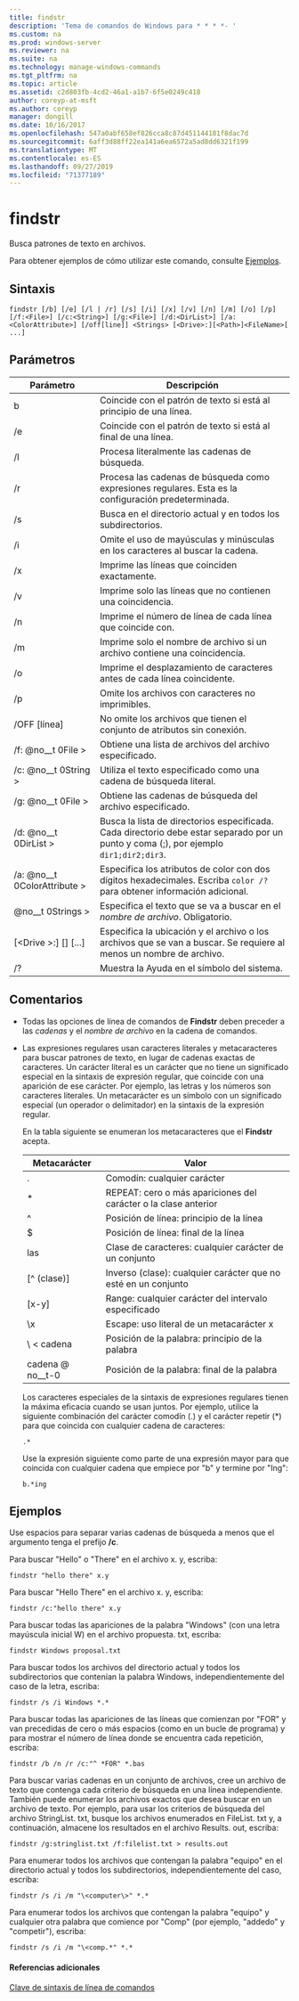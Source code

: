 ```yaml
---
title: findstr
description: 'Tema de comandos de Windows para * * * *- '
ms.custom: na
ms.prod: windows-server
ms.reviewer: na
ms.suite: na
ms.technology: manage-windows-commands
ms.tgt_pltfrm: na
ms.topic: article
ms.assetid: c2d803fb-4cd2-46a1-a1b7-6f5e0249c418
author: coreyp-at-msft
ms.author: coreyp
manager: dongill
ms.date: 10/16/2017
ms.openlocfilehash: 547a0abf658ef826cca8c87d451144181f8dac7d
ms.sourcegitcommit: 6aff3d88ff22ea141a6ea6572a5ad8dd6321f199
ms.translationtype: MT
ms.contentlocale: es-ES
ms.lasthandoff: 09/27/2019
ms.locfileid: "71377189"
---
```

# <a name="findstr"></a>findstr

Busca patrones de texto en archivos.

Para obtener ejemplos de cómo utilizar este comando, consulte [Ejemplos](#examples).

## <a name="syntax"></a>Sintaxis

```
findstr [/b] [/e] [/l | /r] [/s] [/i] [/x] [/v] [/n] [/m] [/o] [/p] [/f:<File>] [/c:<String>] [/g:<File>] [/d:<DirList>] [/a:<ColorAttribute>] [/off[line]] <Strings> [<Drive>:][<Path>]<FileName>[ ...]
```

## <a name="parameters"></a>Parámetros

|Parámetro|Descripción|
|---------|-----------|
|b|Coincide con el patrón de texto si está al principio de una línea.|
|/e|Coincide con el patrón de texto si está al final de una línea.|
|/l|Procesa literalmente las cadenas de búsqueda.|
|/r|Procesa las cadenas de búsqueda como expresiones regulares. Esta es la configuración predeterminada.|
|/s|Busca en el directorio actual y en todos los subdirectorios.|
|/i|Omite el uso de mayúsculas y minúsculas en los caracteres al buscar la cadena.|
|/x|Imprime las líneas que coinciden exactamente.|
|/v|Imprime solo las líneas que no contienen una coincidencia.|
|/n|Imprime el número de línea de cada línea que coincide con.|
|/m|Imprime solo el nombre de archivo si un archivo contiene una coincidencia.|
|/o|Imprime el desplazamiento de caracteres antes de cada línea coincidente.|
|/p|Omite los archivos con caracteres no imprimibles.|
|/OFF [línea]|No omite los archivos que tienen el conjunto de atributos sin conexión.|
|/f: @no__t 0File >|Obtiene una lista de archivos del archivo especificado.|
|/c: @no__t 0String >|Utiliza el texto especificado como una cadena de búsqueda literal.|
|/g: @no__t 0File >|Obtiene las cadenas de búsqueda del archivo especificado.|
|/d: @no__t 0DirList >|Busca la lista de directorios especificada. Cada directorio debe estar separado por un punto y coma (;), por ejemplo `dir1;dir2;dir3`.|
|/a: @no__t 0ColorAttribute >|Especifica los atributos de color con dos dígitos hexadecimales. Escriba `color /?` para obtener información adicional.|
|@no__t 0Strings >|Especifica el texto que se va a buscar en el *nombre de archivo*. Obligatorio.|
|[\<Drive >:] [<Path>] <FileName> [...]|Especifica la ubicación y el archivo o los archivos que se van a buscar. Se requiere al menos un nombre de archivo.|
|/?|Muestra la Ayuda en el símbolo del sistema.|

## <a name="remarks"></a>Comentarios

- Todas las opciones de línea de comandos de **Findstr** deben preceder a las *cadenas* y el *nombre de archivo* en la cadena de comandos.
- Las expresiones regulares usan caracteres literales y metacaracteres para buscar patrones de texto, en lugar de cadenas exactas de caracteres. Un carácter literal es un carácter que no tiene un significado especial en la sintaxis de expresión regular, que coincide con una aparición de ese carácter. Por ejemplo, las letras y los números son caracteres literales. Un metacarácter es un símbolo con un significado especial (un operador o delimitador) en la sintaxis de la expresión regular.

  En la tabla siguiente se enumeran los metacaracteres que el **Findstr** acepta.  

  |Metacarácter|Valor|
  |-------------|-----|
  |.|Comodín: cualquier carácter|
  |*|REPEAT: cero o más apariciones del carácter o la clase anterior|
  |^|Posición de línea: principio de la línea|
  |$|Posición de línea: final de la línea|
  |las|Clase de caracteres: cualquier carácter de un conjunto|
  |[^ (clase)]|Inverso (clase): cualquier carácter que no esté en un conjunto|
  |[x-y]|Range: cualquier carácter del intervalo especificado|
  |\x|Escape: uso literal de un metacarácter x|
  |\\ < cadena|Posición de la palabra: principio de la palabra|
  |cadena @ no__t-0|Posición de la palabra: final de la palabra|

  Los caracteres especiales de la sintaxis de expresiones regulares tienen la máxima eficacia cuando se usan juntos. Por ejemplo, utilice la siguiente combinación del carácter comodín (.) y el carácter repetir (*) para que coincida con cualquier cadena de caracteres:

  ```
  .*
  ``` 

  Use la expresión siguiente como parte de una expresión mayor para que coincida con cualquier cadena que empiece por "b" y termine por "Ing": 

  ```
  b.*ing
  ```

## <a name="examples"></a>Ejemplos

Use espacios para separar varias cadenas de búsqueda a menos que el argumento tenga el prefijo **/c**.

Para buscar "Hello" o "There" en el archivo x. y, escriba:

```
findstr "hello there" x.y 
```

Para buscar "Hello There" en el archivo x. y, escriba:

```
findstr /c:"hello there" x.y 
```

Para buscar todas las apariciones de la palabra "Windows" (con una letra mayúscula inicial W) en el archivo propuesta. txt, escriba:

```
findstr Windows proposal.txt 
```

Para buscar todos los archivos del directorio actual y todos los subdirectorios que contenían la palabra Windows, independientemente del caso de la letra, escriba:

```
findstr /s /i Windows *.* 
```

Para buscar todas las apariciones de las líneas que comienzan por "FOR" y van precedidas de cero o más espacios (como en un bucle de programa) y para mostrar el número de línea donde se encuentra cada repetición, escriba:

```
findstr /b /n /r /c:"^ *FOR" *.bas 
```

Para buscar varias cadenas en un conjunto de archivos, cree un archivo de texto que contenga cada criterio de búsqueda en una línea independiente. También puede enumerar los archivos exactos que desea buscar en un archivo de texto. Por ejemplo, para usar los criterios de búsqueda del archivo StringList. txt, busque los archivos enumerados en FileList. txt y, a continuación, almacene los resultados en el archivo Results. out, escriba:

```
findstr /g:stringlist.txt /f:filelist.txt > results.out 
```

Para enumerar todos los archivos que contengan la palabra "equipo" en el directorio actual y todos los subdirectorios, independientemente del caso, escriba:

```
findstr /s /i /m "\<computer\>" *.*
```

Para enumerar todos los archivos que contengan la palabra "equipo" y cualquier otra palabra que comience por "Comp" (por ejemplo, "addedo" y "competir"), escriba:

```
findstr /s /i /m "\<comp.*" *.*
```

#### <a name="additional-references"></a>Referencias adicionales

[Clave de sintaxis de línea de comandos](command-line-syntax-key.md)
